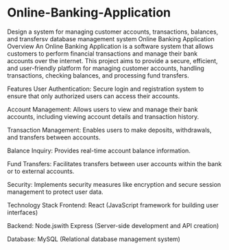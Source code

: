 # Online-Banking-Application
Design a system for managing customer accounts, transactions, balances, and transfersv database management system
Online Banking Application
Overview
An Online Banking Application is a software system that allows customers to perform financial transactions and manage their bank accounts over the internet. This project aims to provide a secure, efficient, and user-friendly platform for managing customer accounts, handling transactions, checking balances, and processing fund transfers.

Features
User Authentication: Secure login and registration system to ensure that only authorized users can access their accounts.

Account Management: Allows users to view and manage their bank accounts, including viewing account details and transaction history.

Transaction Management: Enables users to make deposits, withdrawals, and transfers between accounts.

Balance Inquiry: Provides real-time account balance information.

Fund Transfers: Facilitates transfers between user accounts within the bank or to external accounts.

Security: Implements security measures like encryption and secure session management to protect user data.

Technology Stack
Frontend: React (JavaScript framework for building user interfaces)

Backend: Node.jswith Express (Server-side development and API creation)

Database: MySQL (Relational database management system)
